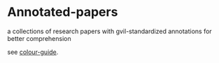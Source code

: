# Annotated-papers
a collections of research papers with gvil-standardized annotations for better comprehension

see [colour-guide](./colour-guide.md).
